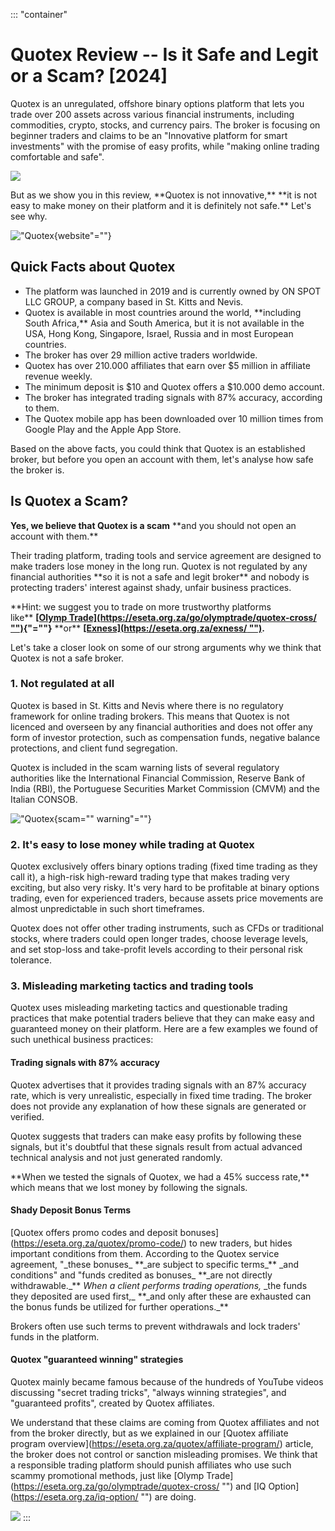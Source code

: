 ::: \"container\"
# Quotex Review -- Is it Safe and Legit or a Scam? \[2024\]

Quotex is an unregulated, offshore binary options platform that lets you
trade over 200 assets across various financial instruments, including
commodities, crypto, stocks, and currency pairs. The broker is focusing
on beginner traders and claims to be an "Innovative platform for smart
investments" with the promise of easy profits, while "making online
trading comfortable and safe".

[![](https://static.quotex.io/files/4_en/300_250.jpg)](https://traff.sbs/brokerqxlid)

But as we show you in this review, \*\*Quotex is not innovative,\*\*
\*\*it is not easy to make money on their platform and it is definitely
not safe.\*\* Let\'s see why.

!["Quotex](\%22https://cdn-60543ed5c1ac180a94122e2d.closte.com/wp-content/uploads/2024/09/Quotex-website.jpg\%22){website"=""}

## Quick Facts about Quotex

-   The platform was launched in 2019 and is currently owned by ON SPOT
    LLC GROUP, a company based in St. Kitts and Nevis.
-   Quotex is available in most countries around the world,
    \*\*including South Africa,\*\* Asia and South America, but it is
    not available in the USA, Hong Kong, Singapore, Israel, Russia and
    in most European countries.
-   The broker has over 29 million active traders worldwide.
-   Quotex has over 210.000 affiliates that earn over \$5 million in
    affiliate revenue weekly.
-   The minimum deposit is \$10 and Quotex offers a \$10.000 demo
    account.
-   The broker has integrated trading signals with 87% accuracy,
    according to them.
-   The Quotex mobile app has been downloaded over 10 million times from
    Google Play and the Apple App Store.

Based on the above facts, you could think that Quotex is an established
broker, but before you open an account with them, let\'s analyse how
safe the broker is.

## Is Quotex a Scam?

**Yes, we believe that Quotex is a scam** \*\*and you should not open an
account with them.\*\*

Their trading platform, trading tools and service agreement are designed
to make traders lose money in the long run. Quotex is not regulated by
any financial authorities \*\*so it is not a safe and legit
broker\*\* and nobody is protecting traders\' interest against shady,
unfair business practices.

\*\*Hint: we suggest you to trade on more trustworthy platforms
like\*\* **[\[Olymp
Trade\](https://eseta.org.za/go/olymptrade/quotex-cross/
"")](\%22https://eseta.org.za/go/olymptrade/quotex-cross/){"=""}** \*\*or\*\*
**[\[Exness\](https://eseta.org.za/exness/
"")](\%22https://eseta.org.za/exness/\%22).**

Let\'s take a closer look on some of our strong arguments why we think
that Quotex is not a safe broker.

### 1. Not regulated at all

Quotex is based in St. Kitts and Nevis where there is no regulatory
framework for online trading brokers. This means that Quotex is not
licenced and overseen by any financial authorities and does not offer
any form of investor protection, such as compensation funds, negative
balance protections, and client fund segregation.

Quotex is included in the scam warning lists of several regulatory
authorities like the International Financial Commission, Reserve Bank of
India (RBI), the Portuguese Securities Market Commission (CMVM) and the
Italian CONSOB.

!["Quotex](\%22https://cdn-60543ed5c1ac180a94122e2d.closte.com/wp-content/uploads/2024/09/Quotex-scam-warning.jpg\%22){scam=""
warning"=""}

### 2. It\'s easy to lose money while trading at Quotex

Quotex exclusively offers binary options trading (fixed time trading as
they call it), a high-risk high-reward trading type that makes trading
very exciting, but also very risky. It\'s very hard to be profitable at
binary options trading, even for experienced traders, because assets
price movements are almost unpredictable in such short timeframes.

Quotex does not offer other trading instruments, such as CFDs or
traditional stocks, where traders could open longer trades, choose
leverage levels, and set stop-loss and take-profit levels according to
their personal risk tolerance.

### 3. Misleading marketing tactics and trading tools

Quotex uses misleading marketing tactics and questionable trading
practices that make potential traders believe that they can make easy
and guaranteed money on their platform. Here are a few examples we found
of such unethical business practices:

#### Trading signals with 87% accuracy

Quotex advertises that it provides trading signals with an 87% accuracy
rate, which is very unrealistic, especially in fixed time trading. The
broker does not provide any explanation of how these signals are
generated or verified.

Quotex suggests that traders can make easy profits by following these
signals, but it\'s doubtful that these signals result from actual
advanced technical analysis and not just generated randomly.

\*\*When we tested the signals of Quotex, we had a 45% success rate,\*\*
which means that we lost money by following the signals.

#### Shady Deposit Bonus Terms

\[Quotex offers promo codes and deposit
bonuses\](https://eseta.org.za/quotex/promo-code/) to new traders, but
hides important conditions from them. According to the Quotex service
agreement, "\_these bonuses\_ \*\*\_are subject to specific
terms\_\*\* \_and conditions" and "funds credited as bonuses\_
\*\*\_are not directly withdrawable.\_\*\* *When a client performs
trading operations,* \_the funds they deposited are used first,\_
\*\*\_and only after these are exhausted can the bonus funds be utilized
for further operations.\_\*\* 

Brokers often use such terms to prevent withdrawals and lock traders\'
funds in the platform.

#### Quotex "guaranteed winning" strategies

Quotex mainly became famous because of the hundreds of YouTube videos
discussing "secret trading tricks", "always winning
strategies", and "guaranteed profits", created by Quotex
affiliates.

We understand that these claims are coming from Quotex affiliates and
not from the broker directly, but as we explained in our \[Quotex
affiliate program
overview\](https://eseta.org.za/quotex/affiliate-program/) article, the
broker does not control or sanction misleading promises. We think that
a responsible trading platform should punish affiliates who use such
scammy promotional methods, just like \[Olymp
Trade\](https://eseta.org.za/go/olymptrade/quotex-cross/ "") and
\[IQ Option\](https://eseta.org.za/iq-option/ "") are doing.

![](\%22https://cdn-60543ed)
:::


